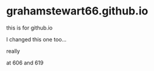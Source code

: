 # grahamstewart66.github.io

this is for github.io

I changed this one too...

really

at 606 and 619